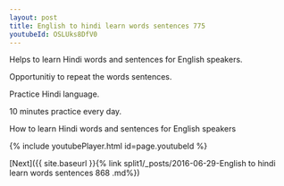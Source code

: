 ```yaml
---
layout: post
title: English to hindi learn words sentences 775 
youtubeId: OSLUks8DfV0
---
```

 
 
Helps to learn Hindi words and sentences for English speakers.

Opportunitiy to repeat the words sentences. 

Practice Hindi language. 
 
10 minutes practice every day. 
 
How to learn Hindi words and sentences for English speakers 
 
{% include youtubePlayer.html id=page.youtubeId %}
 
 
[Next]({{ site.baseurl }}{% link  split1/_posts/2016-06-29-English to hindi learn words sentences 868 .md%})
 
